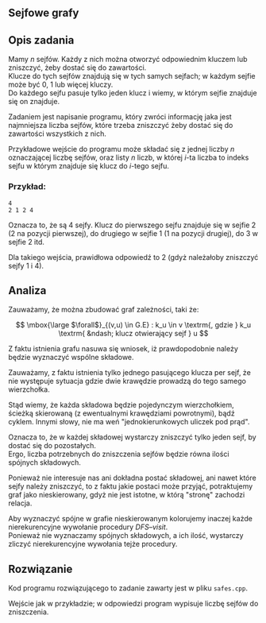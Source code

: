 <!-- Do pełnego wyświetlania treści tego pliku potrzebny jest Github Markdown renderer -->

Sejfowe grafy
-------------

## Opis zadania

Mamy $n$ sejfów. Każdy z nich można otworzyć odpowiednim kluczem lub zniszczyć,
żeby dostać się do zawartości. \
Klucze do tych sejfów znajdują się w tych samych sejfach; w każdym sejfie może
być $0$, $1$ lub więcej kluczy. \
Do każdego sejfu pasuje tylko jeden klucz i wiemy, w którym sejfie znajduje się
on znajduje.

Zadaniem jest napisanie programu, który zwróci informację jaka jest najmniejsza
liczba sejfów, które trzeba zniszczyć żeby dostać się do zawartości wszystkich
z nich.

Przykładowe wejście do programu może składać się z jednej liczby $n$
oznaczającej liczbę sejfów, oraz listy $n$ liczb, w której $i$-ta liczba
to indeks sejfu w którym znajduje się klucz do $i$-tego sejfu.

### Przykład:
```
4
2 1 2 4
```
Oznacza to, że są $4$ sejfy. Klucz do pierwszego sejfu znajduje się w sejfie $2$
($2$ na pozycji pierwszej), do drugiego w sejfie $1$ ($1$ na pozycji drugiej),
do $3$ w sejfie $2$ itd.

Dla takiego wejścia, prawidłowa odpowiedź to $2$ (gdyż należałoby zniszczyć sejfy $1$ i $4$).

## Analiza

Zauważamy, że można zbudować graf zależności, taki że:

$$
\mbox{\large $\forall$}_{(v,u) \in G.E} : k_u \in v \textrm{, gdzie } k_u \textrm{ &ndash; klucz otwierający sejf } u
$$

Z faktu istnienia grafu nasuwa się wniosek, iż prawdopodobnie należy będzie
wyznaczyć wspólne składowe.

Zauważamy, z faktu istnienia tylko jednego pasującego klucza per sejf, że nie
występuje sytuacja gdzie dwie krawędzie prowadzą do tego samego wierzchołka.

Stąd wiemy, że każda składowa będzie pojedynczym wierzchołkiem, ścieżką
skierowaną (z ewentualnymi krawędziami powrotnymi), bądź cyklem. Innymi
słowy, nie ma weń "jednokierunkowych uliczek pod prąd".

Oznacza to, że w każdej składowej wystarczy zniszczyć tylko jeden sejf,
by dostać się do pozostałych. \
Ergo, liczba potrzebnych do zniszczenia sejfów będzie równa ilości spójnych składowych.

Ponieważ nie interesuje nas ani dokładna postać składowej, ani nawet które sejfy
należy zniszczyć, to z faktu jakie postaci może przyjąć, potraktujemy graf jako
nieskierowany, gdyż nie jest istotne, w którą "stronę" zachodzi relacja.

Aby wyznaczyć spójne w grafie nieskierowanym kolorujemy inaczej każde
nierekurencyjne wywołanie procedury $DFS–visit$. \
Ponieważ nie wyznaczamy spójnych składowych, a ich ilość, wystarczy zliczyć
nierekurencyjne wywołania tejże procedury.

## Rozwiązanie

Kod programu rozwiązującego to zadanie zawarty jest w pliku `safes.cpp`.

Wejście jak w przykładzie; w odpowiedzi program wypisuje liczbę sejfów do zniszczenia.
